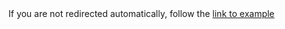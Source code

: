 <!DOCTYPE HTML>
<html lang="en-US">
    <head>
        <meta charset="UTF-8">
        <meta http-equiv="refresh" content="1;url=https://guardian-framework.github.io/framework/">
        <script type="text/javascript">
            window.location.href = "https://guardian-framework.github.io/framework/"
        </script>
        <title>Page Redirection</title>
    </head>
    <body>
        <!-- Note: don't tell people to `click` the link, just tell them that it is a link. -->
        If you are not redirected automatically, follow the <a href='https://guardian-framework.github.io/framework/'>link to example</a>
    </body>
</html>
